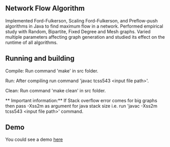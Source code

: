  
## Network Flow Algorithm

Implemented Ford-Fulkerson, Scaling Ford-Fulkerson, and Preflow-push algorithms in Java to find maximum flow in a network.
Performed empirical study with Random, Bipartite, Fixed Degree and Mesh graphs.
Varied multiple parameters affecting graph generation and studied its effect on the runtime of all algorithms.

## Running and building

Compile: Run command 'make' in src folder.

Run: After compiling run command 'javac tcss543 &lt;input file path&gt;'.

Clean: Run command 'make clean' in src folder.


** Important information:** If Stack overflow error comes for big graphs then pass -Xss2m as argument for java stack size i.e. run 'javac -Xss2m tcss543 &lt;input file path&gt;' command.

## Demo

You could see a demo [here](https://www.youtube.com/watch?v=L_5IAb-drw4)
